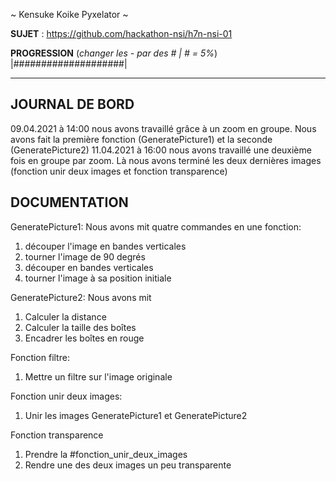 ~ Kensuke Koike Pyxelator ~

**SUJET** : https://github.com/hackathon-nsi/h7n-nsi-01

**PROGRESSION** (*changer les - par des # | # = 5%*)<br />
|####################|

<hr />
<!-- ne pas effacer les lignes ci-dessus et mettre à jour la progression régulièrement -->

## JOURNAL DE BORD
09.04.2021 à 14:00 nous avons travaillé grâce à un zoom en groupe. Nous avons fait la première fonction (GeneratePicture1) et la seconde (GeneratePicture2)
11.04.2021 à 16:00 nous avons travaillé une deuxième fois en groupe par zoom. Là nous avons terminé les deux dernières images (fonction unir deux images et fonction transparence)

## DOCUMENTATION
GeneratePicture1:
Nous avons mit quatre commandes en une fonction:
1. découper l'image en bandes verticales
2. tourner l'image de 90 degrés
3. découper en bandes verticales
4. tourner l'image à sa position initiale

GeneratePicture2:
Nous avons mit 
1. Calculer la distance
2. Calculer la taille des boîtes
3. Encadrer les boîtes en rouge

Fonction filtre:
1. Mettre un filtre sur l'image originale

Fonction unir deux images:
1. Unir les images GeneratePicture1 et GeneratePicture2

Fonction transparence
1. Prendre la #fonction_unir_deux_images
2. Rendre une des deux images un peu transparente
